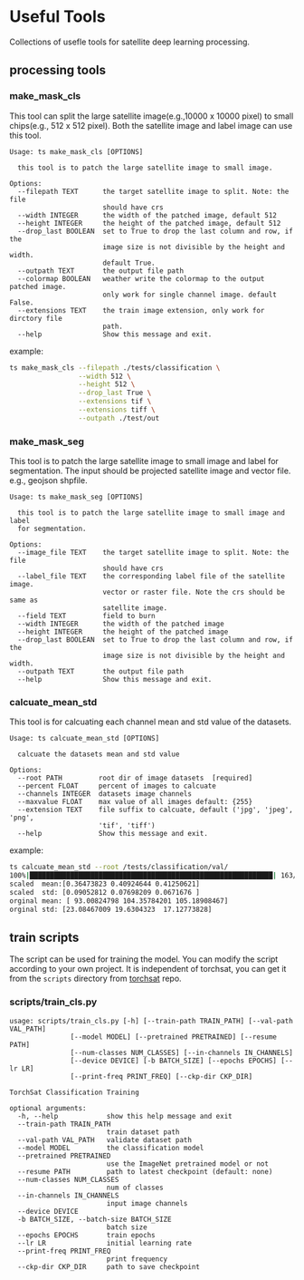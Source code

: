# Useful Tools
Collections of usefle tools for satellite deep learning processing.

## processing tools

### make_mask_cls
This tool can split the large satellite image(e.g.,10000 x 10000 pixel) to small chips(e.g., 512 x 512 pixel). Both the satellite image and label image can use this tool.
```
Usage: ts make_mask_cls [OPTIONS]

  this tool is to patch the large satellite image to small image.

Options:
  --filepath TEXT      the target satellite image to split. Note: the file
                       should have crs
  --width INTEGER      the width of the patched image, default 512
  --height INTEGER     the height of the patched image, default 512
  --drop_last BOOLEAN  set to True to drop the last column and row, if the
                       image size is not divisible by the height and width.
                       default True.
  --outpath TEXT       the output file path
  --colormap BOOLEAN   weather write the colormap to the output patched image.
                       only work for single channel image. default False.
  --extensions TEXT    the train image extension, only work for dirctory file
                       path.
  --help               Show this message and exit.
```

example: 

``` bash
ts make_mask_cls --filepath ./tests/classification \
                 --width 512 \
                 --height 512 \
                 --drop_last True \
                 --extensions tif \
                 --extensions tiff \
                 --outpath ./test/out
```

### make_mask_seg
This tool is to patch the large satellite image to small image and label for segmentation. The input should be projected satellite image and vector file. e.g., geojson shpfile.

```
Usage: ts make_mask_seg [OPTIONS]

  this tool is to patch the large satellite image to small image and label
  for segmentation.

Options:
  --image_file TEXT    the target satellite image to split. Note: the file
                       should have crs
  --label_file TEXT    the corresponding label file of the satellite image.
                       vector or raster file. Note the crs should be same as
                       satellite image.
  --field TEXT         field to burn
  --width INTEGER      the width of the patched image
  --height INTEGER     the height of the patched image
  --drop_last BOOLEAN  set to True to drop the last column and row, if the
                       image size is not divisible by the height and width.
  --outpath TEXT       the output file path
  --help               Show this message and exit.
```

### calcuate_mean_std
This tool is for calcuating each channel mean and std value of the datasets.
```
Usage: ts calcuate_mean_std [OPTIONS]

  calcuate the datasets mean and std value

Options:
  --root PATH         root dir of image datasets  [required]
  --percent FLOAT     percent of images to calcuate
  --channels INTEGER  datasets image channels
  --maxvalue FLOAT    max value of all images default: {255}
  --extension TEXT    file suffix to calcuate, default ('jpg', 'jpeg', 'png',
                      'tif', 'tiff')
  --help              Show this message and exit.
```

example:
``` bash
ts calcuate_mean_std --root /tests/classification/val/
100%|████████████████████████████████████████████████████████████| 163/163 [00:02<00:00, 70.53it/s]
scaled  mean:[0.36473823 0.40924644 0.41250621]
scaled  std: [0.09052812 0.07698209 0.0671676 ]
orginal mean: [ 93.00824798 104.35784201 105.18908467]
orginal std: [23.08467009 19.6304323  17.12773828]
```

## train scripts
The script can be used for training the model. You can modify the script according to your own project. It is independent of torchsat, you can get it from the `scripts` directory from [torchsat](https://github.com/sshuair/torchsat/tree/develop/scripts) repo.

### scripts/train_cls.py

```
usage: scripts/train_cls.py [-h] [--train-path TRAIN_PATH] [--val-path VAL_PATH]
               [--model MODEL] [--pretrained PRETRAINED] [--resume PATH]
               [--num-classes NUM_CLASSES] [--in-channels IN_CHANNELS]
               [--device DEVICE] [-b BATCH_SIZE] [--epochs EPOCHS] [--lr LR]
               [--print-freq PRINT_FREQ] [--ckp-dir CKP_DIR]

TorchSat Classification Training

optional arguments:
  -h, --help            show this help message and exit
  --train-path TRAIN_PATH
                        train dataset path
  --val-path VAL_PATH   validate dataset path
  --model MODEL         the classification model
  --pretrained PRETRAINED
                        use the ImageNet pretrained model or not
  --resume PATH         path to latest checkpoint (default: none)
  --num-classes NUM_CLASSES
                        num of classes
  --in-channels IN_CHANNELS
                        input image channels
  --device DEVICE
  -b BATCH_SIZE, --batch-size BATCH_SIZE
                        batch size
  --epochs EPOCHS       train epochs
  --lr LR               initial learning rate
  --print-freq PRINT_FREQ
                        print frequency
  --ckp-dir CKP_DIR     path to save checkpoint
```
